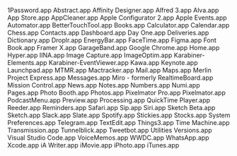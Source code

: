 1Password.app
Abstract.app
Affinity Designer.app
Alfred 3.app
Alva.app
App Store.app
AppCleaner.app
Apple Configurator 2.app
Apple Events.app
Automator.app
BetterTouchTool.app
Books.app
Calculator.app
Calendar.app
Chess.app
Contacts.app
Dashboard.app
Day One.app
Deliveries.app
Dictionary.app
Droplr.app
EnergyBar.app
FaceTime.app
Figma.app
Font Book.app
Framer X.app
GarageBand.app
Google Chrome.app
Home.app
Hyper.app
IINA.app
Image Capture.app
ImageOptim.app
Karabiner-Elements.app
Karabiner-EventViewer.app
Kawa.app
Keynote.app
Launchpad.app
MTMR.app
Mactracker.app
Mail.app
Maps.app
Merlin Project Express.app
Messages.app
Miro - formerly RealtimeBoard.app
Mission Control.app
News.app
Notes.app
Numbers.app
Numi.app
Pages.app
Photo Booth.app
Photos.app
Pixelmator Pro.app
Pixelmator.app
PodcastMenu.app
Preview.app
Processing.app
QuickTime Player.app
Reeder.app
Reminders.app
Safari.app
Sip.app
Siri.app
Sketch Beta.app
Sketch.app
Slack.app
Slate.app
Spotify.app
Stickies.app
Stocks.app
System Preferences.app
Telegram.app
TextEdit.app
Things3.app
Time Machine.app
Transmission.app
Tunnelblick.app
Tweetbot.app
Utilities
Versions.app
Visual Studio Code.app
VoiceMemos.app
WWDC.app
WhatsApp.app
Xcode.app
iA Writer.app
iMovie.app
iPhoto.app
iTunes.app
